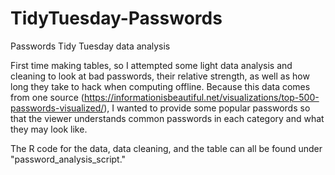 # TidyTuesday-Passwords
Passwords Tidy Tuesday data analysis

First time making tables, so I attempted some light data analysis and cleaning to look at bad passwords, their relative strength, as well as how long they take to hack when computing offline. Because this data comes from one source (https://informationisbeautiful.net/visualizations/top-500-passwords-visualized/), I wanted to provide some popular passwords so that the viewer understands common passwords in each category and what they may look like.

The R code for the data, data cleaning, and the table can all be found under "password_analysis_script."
